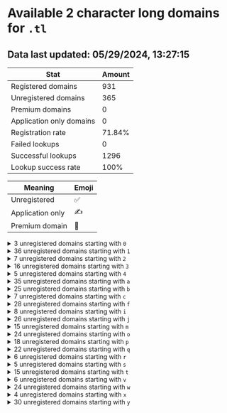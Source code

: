 # Available 2 character long domains for `.tl`

## Data last updated: 05/29/2024, 13:27:15

|Stat|Amount|
|--|--|
|Registered domains|931|
|Unregistered domains|365|
|Premium domains|0|
|Application only domains|0|
|Registration rate|71.84%|
|Failed lookups|0|
|Successful lookups|1296|
|Lookup success rate|100%|


|Meaning|Emoji|
|--|--|
|Unregistered|:white_check_mark:|
|Application only|:writing_hand:|
|Premium domain|:gem:|

<details>
<summary>3 unregistered domains starting with <bold><code>0</code></bold></summary>

|Type|Domain|
|--|--|
|:white_check_mark:|`07.tl`|
|:white_check_mark:|`08.tl`|
|:white_check_mark:|`09.tl`|
</details>
<details>
<summary>36 unregistered domains starting with <bold><code>1</code></bold></summary>

|Type|Domain|
|--|--|
|:white_check_mark:|`10.tl`|
|:white_check_mark:|`11.tl`|
|:white_check_mark:|`12.tl`|
|:white_check_mark:|`13.tl`|
|:white_check_mark:|`14.tl`|
|:white_check_mark:|`15.tl`|
|:white_check_mark:|`16.tl`|
|:white_check_mark:|`17.tl`|
|:white_check_mark:|`18.tl`|
|:white_check_mark:|`19.tl`|
|:white_check_mark:|`1a.tl`|
|:white_check_mark:|`1b.tl`|
|:white_check_mark:|`1c.tl`|
|:white_check_mark:|`1d.tl`|
|:white_check_mark:|`1e.tl`|
|:white_check_mark:|`1f.tl`|
|:white_check_mark:|`1g.tl`|
|:white_check_mark:|`1h.tl`|
|:white_check_mark:|`1i.tl`|
|:white_check_mark:|`1j.tl`|
|:white_check_mark:|`1k.tl`|
|:white_check_mark:|`1l.tl`|
|:white_check_mark:|`1m.tl`|
|:white_check_mark:|`1n.tl`|
|:white_check_mark:|`1o.tl`|
|:white_check_mark:|`1p.tl`|
|:white_check_mark:|`1q.tl`|
|:white_check_mark:|`1r.tl`|
|:white_check_mark:|`1s.tl`|
|:white_check_mark:|`1t.tl`|
|:white_check_mark:|`1u.tl`|
|:white_check_mark:|`1v.tl`|
|:white_check_mark:|`1w.tl`|
|:white_check_mark:|`1x.tl`|
|:white_check_mark:|`1y.tl`|
|:white_check_mark:|`1z.tl`|
</details>
<details>
<summary>7 unregistered domains starting with <bold><code>2</code></bold></summary>

|Type|Domain|
|--|--|
|:white_check_mark:|`2a.tl`|
|:white_check_mark:|`2b.tl`|
|:white_check_mark:|`2c.tl`|
|:white_check_mark:|`2d.tl`|
|:white_check_mark:|`2e.tl`|
|:white_check_mark:|`2f.tl`|
|:white_check_mark:|`2g.tl`|
</details>
<details>
<summary>16 unregistered domains starting with <bold><code>3</code></bold></summary>

|Type|Domain|
|--|--|
|:white_check_mark:|`30.tl`|
|:white_check_mark:|`31.tl`|
|:white_check_mark:|`32.tl`|
|:white_check_mark:|`33.tl`|
|:white_check_mark:|`34.tl`|
|:white_check_mark:|`35.tl`|
|:white_check_mark:|`36.tl`|
|:white_check_mark:|`37.tl`|
|:white_check_mark:|`38.tl`|
|:white_check_mark:|`39.tl`|
|:white_check_mark:|`3u.tl`|
|:white_check_mark:|`3v.tl`|
|:white_check_mark:|`3w.tl`|
|:white_check_mark:|`3x.tl`|
|:white_check_mark:|`3y.tl`|
|:white_check_mark:|`3z.tl`|
</details>
<details>
<summary>5 unregistered domains starting with <bold><code>4</code></bold></summary>

|Type|Domain|
|--|--|
|:white_check_mark:|`4a.tl`|
|:white_check_mark:|`4b.tl`|
|:white_check_mark:|`4c.tl`|
|:white_check_mark:|`4d.tl`|
|:white_check_mark:|`4e.tl`|
</details>
<details>
<summary>35 unregistered domains starting with <bold><code>a</code></bold></summary>

|Type|Domain|
|--|--|
|:white_check_mark:|`a0.tl`|
|:white_check_mark:|`a1.tl`|
|:white_check_mark:|`a2.tl`|
|:white_check_mark:|`a3.tl`|
|:white_check_mark:|`a4.tl`|
|:white_check_mark:|`a5.tl`|
|:white_check_mark:|`a6.tl`|
|:white_check_mark:|`a7.tl`|
|:white_check_mark:|`a8.tl`|
|:white_check_mark:|`a9.tl`|
|:white_check_mark:|`aa.tl`|
|:white_check_mark:|`ab.tl`|
|:white_check_mark:|`ac.tl`|
|:white_check_mark:|`ad.tl`|
|:white_check_mark:|`af.tl`|
|:white_check_mark:|`ag.tl`|
|:white_check_mark:|`ah.tl`|
|:white_check_mark:|`ai.tl`|
|:white_check_mark:|`aj.tl`|
|:white_check_mark:|`ak.tl`|
|:white_check_mark:|`al.tl`|
|:white_check_mark:|`am.tl`|
|:white_check_mark:|`an.tl`|
|:white_check_mark:|`ao.tl`|
|:white_check_mark:|`ap.tl`|
|:white_check_mark:|`aq.tl`|
|:white_check_mark:|`ar.tl`|
|:white_check_mark:|`as.tl`|
|:white_check_mark:|`at.tl`|
|:white_check_mark:|`au.tl`|
|:white_check_mark:|`av.tl`|
|:white_check_mark:|`aw.tl`|
|:white_check_mark:|`ax.tl`|
|:white_check_mark:|`ay.tl`|
|:white_check_mark:|`az.tl`|
</details>
<details>
<summary>25 unregistered domains starting with <bold><code>b</code></bold></summary>

|Type|Domain|
|--|--|
|:white_check_mark:|`b1.tl`|
|:white_check_mark:|`b2.tl`|
|:white_check_mark:|`b3.tl`|
|:white_check_mark:|`b4.tl`|
|:white_check_mark:|`b5.tl`|
|:white_check_mark:|`b6.tl`|
|:white_check_mark:|`b7.tl`|
|:white_check_mark:|`b8.tl`|
|:white_check_mark:|`b9.tl`|
|:white_check_mark:|`ba.tl`|
|:white_check_mark:|`bb.tl`|
|:white_check_mark:|`bc.tl`|
|:white_check_mark:|`bd.tl`|
|:white_check_mark:|`be.tl`|
|:white_check_mark:|`bf.tl`|
|:white_check_mark:|`bg.tl`|
|:white_check_mark:|`bh.tl`|
|:white_check_mark:|`bi.tl`|
|:white_check_mark:|`bj.tl`|
|:white_check_mark:|`bk.tl`|
|:white_check_mark:|`bl.tl`|
|:white_check_mark:|`bm.tl`|
|:white_check_mark:|`bn.tl`|
|:white_check_mark:|`bp.tl`|
|:white_check_mark:|`bq.tl`|
</details>
<details>
<summary>7 unregistered domains starting with <bold><code>c</code></bold></summary>

|Type|Domain|
|--|--|
|:white_check_mark:|`ca.tl`|
|:white_check_mark:|`cb.tl`|
|:white_check_mark:|`cc.tl`|
|:white_check_mark:|`cd.tl`|
|:white_check_mark:|`ce.tl`|
|:white_check_mark:|`cf.tl`|
|:white_check_mark:|`cg.tl`|
</details>
<details>
<summary>28 unregistered domains starting with <bold><code>f</code></bold></summary>

|Type|Domain|
|--|--|
|:white_check_mark:|`f0.tl`|
|:white_check_mark:|`f1.tl`|
|:white_check_mark:|`f2.tl`|
|:white_check_mark:|`f3.tl`|
|:white_check_mark:|`f4.tl`|
|:white_check_mark:|`f5.tl`|
|:white_check_mark:|`f6.tl`|
|:white_check_mark:|`f7.tl`|
|:white_check_mark:|`f8.tl`|
|:white_check_mark:|`fh.tl`|
|:white_check_mark:|`fi.tl`|
|:white_check_mark:|`fj.tl`|
|:white_check_mark:|`fk.tl`|
|:white_check_mark:|`fl.tl`|
|:white_check_mark:|`fm.tl`|
|:white_check_mark:|`fn.tl`|
|:white_check_mark:|`fo.tl`|
|:white_check_mark:|`fp.tl`|
|:white_check_mark:|`fq.tl`|
|:white_check_mark:|`fr.tl`|
|:white_check_mark:|`fs.tl`|
|:white_check_mark:|`ft.tl`|
|:white_check_mark:|`fu.tl`|
|:white_check_mark:|`fv.tl`|
|:white_check_mark:|`fw.tl`|
|:white_check_mark:|`fx.tl`|
|:white_check_mark:|`fy.tl`|
|:white_check_mark:|`fz.tl`|
</details>
<details>
<summary>8 unregistered domains starting with <bold><code>i</code></bold></summary>

|Type|Domain|
|--|--|
|:white_check_mark:|`i2.tl`|
|:white_check_mark:|`i3.tl`|
|:white_check_mark:|`i4.tl`|
|:white_check_mark:|`i5.tl`|
|:white_check_mark:|`i6.tl`|
|:white_check_mark:|`i7.tl`|
|:white_check_mark:|`i8.tl`|
|:white_check_mark:|`i9.tl`|
</details>
<details>
<summary>26 unregistered domains starting with <bold><code>j</code></bold></summary>

|Type|Domain|
|--|--|
|:white_check_mark:|`j0.tl`|
|:white_check_mark:|`j1.tl`|
|:white_check_mark:|`ja.tl`|
|:white_check_mark:|`jb.tl`|
|:white_check_mark:|`jc.tl`|
|:white_check_mark:|`jd.tl`|
|:white_check_mark:|`je.tl`|
|:white_check_mark:|`jf.tl`|
|:white_check_mark:|`jg.tl`|
|:white_check_mark:|`jh.tl`|
|:white_check_mark:|`ji.tl`|
|:white_check_mark:|`jj.tl`|
|:white_check_mark:|`jk.tl`|
|:white_check_mark:|`jl.tl`|
|:white_check_mark:|`jm.tl`|
|:white_check_mark:|`jn.tl`|
|:white_check_mark:|`jo.tl`|
|:white_check_mark:|`jq.tl`|
|:white_check_mark:|`jr.tl`|
|:white_check_mark:|`js.tl`|
|:white_check_mark:|`ju.tl`|
|:white_check_mark:|`jv.tl`|
|:white_check_mark:|`jw.tl`|
|:white_check_mark:|`jx.tl`|
|:white_check_mark:|`jy.tl`|
|:white_check_mark:|`jz.tl`|
</details>
<details>
<summary>15 unregistered domains starting with <bold><code>m</code></bold></summary>

|Type|Domain|
|--|--|
|:white_check_mark:|`m0.tl`|
|:white_check_mark:|`m1.tl`|
|:white_check_mark:|`m2.tl`|
|:white_check_mark:|`m3.tl`|
|:white_check_mark:|`m4.tl`|
|:white_check_mark:|`m5.tl`|
|:white_check_mark:|`mr.tl`|
|:white_check_mark:|`ms.tl`|
|:white_check_mark:|`mt.tl`|
|:white_check_mark:|`mu.tl`|
|:white_check_mark:|`mv.tl`|
|:white_check_mark:|`mw.tl`|
|:white_check_mark:|`mx.tl`|
|:white_check_mark:|`my.tl`|
|:white_check_mark:|`mz.tl`|
</details>
<details>
<summary>24 unregistered domains starting with <bold><code>o</code></bold></summary>

|Type|Domain|
|--|--|
|:white_check_mark:|`o0.tl`|
|:white_check_mark:|`o1.tl`|
|:white_check_mark:|`o2.tl`|
|:white_check_mark:|`o3.tl`|
|:white_check_mark:|`o4.tl`|
|:white_check_mark:|`o5.tl`|
|:white_check_mark:|`o6.tl`|
|:white_check_mark:|`o7.tl`|
|:white_check_mark:|`o8.tl`|
|:white_check_mark:|`o9.tl`|
|:white_check_mark:|`od.tl`|
|:white_check_mark:|`og.tl`|
|:white_check_mark:|`oh.tl`|
|:white_check_mark:|`op.tl`|
|:white_check_mark:|`oq.tl`|
|:white_check_mark:|`or.tl`|
|:white_check_mark:|`os.tl`|
|:white_check_mark:|`ot.tl`|
|:white_check_mark:|`ou.tl`|
|:white_check_mark:|`ov.tl`|
|:white_check_mark:|`ow.tl`|
|:white_check_mark:|`ox.tl`|
|:white_check_mark:|`oy.tl`|
|:white_check_mark:|`oz.tl`|
</details>
<details>
<summary>18 unregistered domains starting with <bold><code>p</code></bold></summary>

|Type|Domain|
|--|--|
|:white_check_mark:|`pa.tl`|
|:white_check_mark:|`pb.tl`|
|:white_check_mark:|`pc.tl`|
|:white_check_mark:|`pd.tl`|
|:white_check_mark:|`pe.tl`|
|:white_check_mark:|`pf.tl`|
|:white_check_mark:|`pg.tl`|
|:white_check_mark:|`ph.tl`|
|:white_check_mark:|`pi.tl`|
|:white_check_mark:|`pj.tl`|
|:white_check_mark:|`pk.tl`|
|:white_check_mark:|`pl.tl`|
|:white_check_mark:|`pm.tl`|
|:white_check_mark:|`pn.tl`|
|:white_check_mark:|`po.tl`|
|:white_check_mark:|`pp.tl`|
|:white_check_mark:|`pq.tl`|
|:white_check_mark:|`ps.tl`|
</details>
<details>
<summary>22 unregistered domains starting with <bold><code>q</code></bold></summary>

|Type|Domain|
|--|--|
|:white_check_mark:|`q0.tl`|
|:white_check_mark:|`q1.tl`|
|:white_check_mark:|`q2.tl`|
|:white_check_mark:|`q3.tl`|
|:white_check_mark:|`q4.tl`|
|:white_check_mark:|`q5.tl`|
|:white_check_mark:|`q6.tl`|
|:white_check_mark:|`q7.tl`|
|:white_check_mark:|`q8.tl`|
|:white_check_mark:|`q9.tl`|
|:white_check_mark:|`qo.tl`|
|:white_check_mark:|`qp.tl`|
|:white_check_mark:|`qq.tl`|
|:white_check_mark:|`qr.tl`|
|:white_check_mark:|`qs.tl`|
|:white_check_mark:|`qt.tl`|
|:white_check_mark:|`qu.tl`|
|:white_check_mark:|`qv.tl`|
|:white_check_mark:|`qw.tl`|
|:white_check_mark:|`qx.tl`|
|:white_check_mark:|`qy.tl`|
|:white_check_mark:|`qz.tl`|
</details>
<details>
<summary>6 unregistered domains starting with <bold><code>r</code></bold></summary>

|Type|Domain|
|--|--|
|:white_check_mark:|`ra.tl`|
|:white_check_mark:|`rb.tl`|
|:white_check_mark:|`rc.tl`|
|:white_check_mark:|`rj.tl`|
|:white_check_mark:|`rl.tl`|
|:white_check_mark:|`ro.tl`|
</details>
<details>
<summary>5 unregistered domains starting with <bold><code>s</code></bold></summary>

|Type|Domain|
|--|--|
|:white_check_mark:|`s5.tl`|
|:white_check_mark:|`s6.tl`|
|:white_check_mark:|`s7.tl`|
|:white_check_mark:|`s8.tl`|
|:white_check_mark:|`s9.tl`|
</details>
<details>
<summary>15 unregistered domains starting with <bold><code>t</code></bold></summary>

|Type|Domain|
|--|--|
|:white_check_mark:|`ta.tl`|
|:white_check_mark:|`tb.tl`|
|:white_check_mark:|`tc.tl`|
|:white_check_mark:|`td.tl`|
|:white_check_mark:|`te.tl`|
|:white_check_mark:|`tf.tl`|
|:white_check_mark:|`tg.tl`|
|:white_check_mark:|`th.tl`|
|:white_check_mark:|`ti.tl`|
|:white_check_mark:|`tj.tl`|
|:white_check_mark:|`tk.tl`|
|:white_check_mark:|`tl.tl`|
|:white_check_mark:|`tn.tl`|
|:white_check_mark:|`to.tl`|
|:white_check_mark:|`tq.tl`|
</details>
<details>
<summary>6 unregistered domains starting with <bold><code>v</code></bold></summary>

|Type|Domain|
|--|--|
|:white_check_mark:|`v4.tl`|
|:white_check_mark:|`v5.tl`|
|:white_check_mark:|`v6.tl`|
|:white_check_mark:|`v7.tl`|
|:white_check_mark:|`v8.tl`|
|:white_check_mark:|`v9.tl`|
</details>
<details>
<summary>24 unregistered domains starting with <bold><code>w</code></bold></summary>

|Type|Domain|
|--|--|
|:white_check_mark:|`wa.tl`|
|:white_check_mark:|`wb.tl`|
|:white_check_mark:|`wc.tl`|
|:white_check_mark:|`wd.tl`|
|:white_check_mark:|`we.tl`|
|:white_check_mark:|`wf.tl`|
|:white_check_mark:|`wg.tl`|
|:white_check_mark:|`wh.tl`|
|:white_check_mark:|`wi.tl`|
|:white_check_mark:|`wj.tl`|
|:white_check_mark:|`wk.tl`|
|:white_check_mark:|`wl.tl`|
|:white_check_mark:|`wm.tl`|
|:white_check_mark:|`wn.tl`|
|:white_check_mark:|`wo.tl`|
|:white_check_mark:|`wp.tl`|
|:white_check_mark:|`wq.tl`|
|:white_check_mark:|`wr.tl`|
|:white_check_mark:|`ws.tl`|
|:white_check_mark:|`wt.tl`|
|:white_check_mark:|`wu.tl`|
|:white_check_mark:|`wv.tl`|
|:white_check_mark:|`wx.tl`|
|:white_check_mark:|`wy.tl`|
</details>
<details>
<summary>4 unregistered domains starting with <bold><code>x</code></bold></summary>

|Type|Domain|
|--|--|
|:white_check_mark:|`x6.tl`|
|:white_check_mark:|`x7.tl`|
|:white_check_mark:|`x8.tl`|
|:white_check_mark:|`x9.tl`|
</details>
<details>
<summary>30 unregistered domains starting with <bold><code>y</code></bold></summary>

|Type|Domain|
|--|--|
|:white_check_mark:|`y0.tl`|
|:white_check_mark:|`y1.tl`|
|:white_check_mark:|`y2.tl`|
|:white_check_mark:|`y3.tl`|
|:white_check_mark:|`ya.tl`|
|:white_check_mark:|`yb.tl`|
|:white_check_mark:|`yc.tl`|
|:white_check_mark:|`yd.tl`|
|:white_check_mark:|`ye.tl`|
|:white_check_mark:|`yf.tl`|
|:white_check_mark:|`yg.tl`|
|:white_check_mark:|`yh.tl`|
|:white_check_mark:|`yi.tl`|
|:white_check_mark:|`yj.tl`|
|:white_check_mark:|`yk.tl`|
|:white_check_mark:|`yl.tl`|
|:white_check_mark:|`ym.tl`|
|:white_check_mark:|`yn.tl`|
|:white_check_mark:|`yo.tl`|
|:white_check_mark:|`yp.tl`|
|:white_check_mark:|`yq.tl`|
|:white_check_mark:|`yr.tl`|
|:white_check_mark:|`ys.tl`|
|:white_check_mark:|`yt.tl`|
|:white_check_mark:|`yu.tl`|
|:white_check_mark:|`yv.tl`|
|:white_check_mark:|`yw.tl`|
|:white_check_mark:|`yx.tl`|
|:white_check_mark:|`yy.tl`|
|:white_check_mark:|`yz.tl`|
</details>